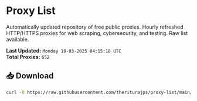 # Proxy List

Automatically updated repository of free public proxies. Hourly refreshed HTTP/HTTPS proxies for web scraping, cybersecurity, and testing. Raw list available.

**Last Updated:** `Monday 10-03-2025 04:15:18 UTC`  
**Total Proxies:** `652`

## 📥 Download
```bash
curl -O https://raw.githubusercontent.com/theriturajps/proxy-list/main/proxies.txt
